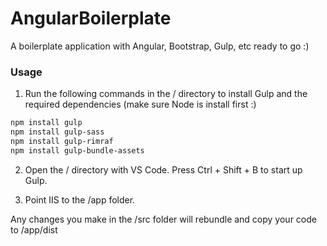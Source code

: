 # AngularBoilerplate
A boilerplate application with Angular, Bootstrap, Gulp, etc ready to go :)

### Usage

1) Run the following commands in the / directory to install Gulp and the required dependencies (make sure Node is install first :)

```sh
npm install gulp
npm install gulp-sass
npm install gulp-rimraf
npm install gulp-bundle-assets
```

2) Open the / directory with VS Code. Press Ctrl + Shift + B to start up Gulp.

3) Point IIS to the /app folder.

Any changes you make in the /src folder will rebundle and copy your code to /app/dist